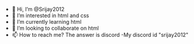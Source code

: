 - 👋 Hi, I’m @Srijay2012
- 👀 I’m interested in html and css
- 🌱 I’m currently learning html
- 💞️ I’m looking to collaborate on html
- 📫 How to reach me? The answer is discord
-My discord id "srijay2012"
